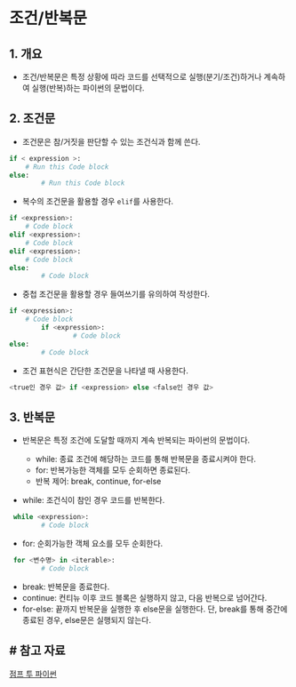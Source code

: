 # 조건/반복문

## 1. 개요

- 조건/반복문은 특정 상황에 따라 코드를 선택적으로 실행(분기/조건)하거나 계속하여 실행(반복)하는 파이썬의 문법이다.

## 2. 조건문

- 조건문은 참/거짓을 판단할 수 있는 조건식과 함께 쓴다.

```python
if < expression >:
    # Run this Code block
else:
		# Run this Code block
```

- 복수의 조건문을 활용할 경우 `elif`를 사용한다.

```python
if <expression>: 
  	# Code block
elif <expression>:
    # Code block
elif <expression>:
    # Code block
else:
		# Code block
```

- 중첩 조건문을 활용할 경우 들여쓰기를 유의하여 작성한다.

```python
if <expression>:
    # Code block
		if <expression>:
				# Code block
else:
		# Code block
```

- 조건 표현식은 간단한 조건문을 나타낼 때 사용한다.

```python
<true인 경우 값> if <expression> else <false인 경우 값>
```

## 3. 반복문

- 반복문은 특정 조건에 도달할 때까지 계속 반복되는 파이썬의 문법이다.
  - while: 종료 조건에 해당하는 코드를 통해 반복문을 종료시켜야 한다.
  - for: 반복가능한 객체를 모두 순회하면 종료된다.
  - 반복 제어: break, continue, for-else

- while: 조건식이 참인 경우 코드를 반복한다.

```python
 while <expression>: 
    	# Code block
```
- for: 순회가능한 객체 요소를 모두 순회한다.

```python
 for <변수명> in <iterable>: 
    	# Code block
```

- break: 반복문을 종료한다.
- continue: 컨티뉴 이후 코드 블록은 실행하지 않고, 다음 반복으로 넘어간다.
- for-else: 끝까지 반복문을 실행한 후 else문을 실행한다. 단, break를 통해 중간에 종료된 경우, else문은 실행되지 않는다.

## # 참고 자료

[점프 투 파이썬](https://wikidocs.net/book/1)
